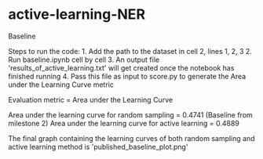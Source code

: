 # active-learning-NER

Baseline

Steps to run the code:
	1. Add the path to the dataset in cell 2, lines 1, 2, 3
	2. Run baseline.ipynb cell by cell
	3. An output file 'results_of_active_learning.txt' will get created once the notebook has finished running
	4. Pass this file as input to score.py to generate the Area under the Learning Curve metric 

Evaluation metric = Area under the Learning Curve

Area under the learning curve for random sampling = 0.4741 (Baseline from milestone 2)
Area under the learning curve for active learning = 0.4889

The final graph containing the learning curves of both random sampling and active learning method is 'published_baseline_plot.png'
